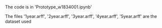 The code is in 'Prototype_w1834001.ipynb'

The files '1year.arff', '2year.arff', '3year.arff', '4year.arff', '5year.arff' are the dataset used
